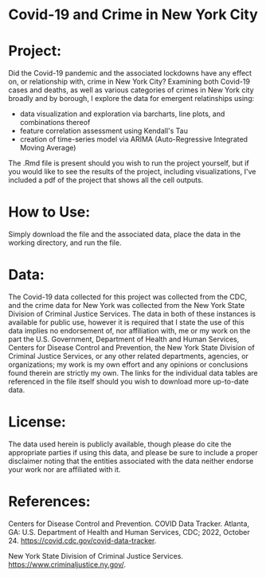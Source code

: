 # Covid-19 and Crime in New York City

# Project: 
Did the Covid-19 pandemic and the associated lockdowns have any effect on, or relationship with, crime in New York City? Examining both Covid-19 cases and deaths, as well as various categories of crimes in New York city broadly and by borough, I explore the data for emergent relatinships using: 
-	data visualization and exploration via barcharts, line plots, and combinations thereof
-	feature correlation assessment using Kendall's Tau
-	creation of time-series model via ARIMA (Auto-Regressive Integrated Moving Average)

The .Rmd file is present should you wish to run the project yourself, but if you would like to see the results of the project, including visualizations, I've included a pdf of the project that shows all the cell outputs.

# How to Use:
Simply download the file and the associated data, place the data in the working directory, and run the file.

# Data:
The Covid-19 data collected for this project was collected from the CDC, and the crime data for New York was collected from the New York State Division of Criminal Justice Services. The data in both of these instances is available for public use, however it is required that I state the use of this data implies no endorsement of, nor affiliation with, me or my work on the part the U.S. Government, Department of Health and Human Services, Centers for Disease Control and Prevention, the New York State Division of Criminal Justice Services, or any other related departments, agencies, or organizations; my work is my own effort and any opinions or conclusions found therein are strictly my own. The links for the individual data tables are referenced in the file itself should you wish to download more up-to-date data.

# License:
The data used herein is publicly available, though please do cite the appropriate parties if using this data, and please be sure to include a proper disclaimer noting that the entities associated with the data neither endorse your work nor are affiliated with it.

# References:

Centers for Disease Control and Prevention. COVID Data Tracker. Atlanta, GA: U.S. Department of Health and Human Services, CDC; 2022, October 24. https://covid.cdc.gov/covid-data-tracker.
    
New York State Division of Criminal Justice Services. https://www.criminaljustice.ny.gov/.
